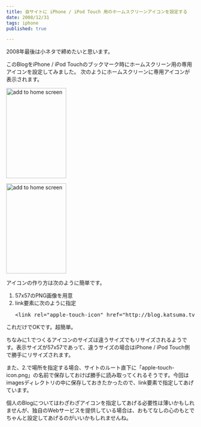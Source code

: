 ```yaml
---
title: 自サイトに iPhone / iPod Touch 用のホームスクリーンアイコンを設定する
date: 2008/12/31
tags: iphone
published: true

---
```


<p>2008年最後は小ネタで締めたいと思います。</p>

<p>このBlogをiPhone / iPod Touchのブックマーク時にホームスクリーン用の専用アイコンを設定してみました。 次のようにホームスクリーンに専用アイコンが表示されます。</p>

<p><a href="http://www.flickr.com/photos/katsuma/3152134227/" title="add to home screen by katsuma, on Flickr"><img src="http://farm4.static.flickr.com/3119/3152134227_1c6c22db6b_m.jpg" width="160" height="240" alt="add to home screen" /></a>

<a href="http://www.flickr.com/photos/katsuma/3152972014/" title="add to home screen by katsuma, on Flickr"><img src="http://farm4.static.flickr.com/3234/3152972014_7d03869b47_m.jpg" width="160" height="240" alt="add to home screen" /></a>
</p>

<p>アイコンの作り方は次のように簡単です。</p>

<p><ol>
<li>57x57のPNG画像を用意</li>
<li>link要素に次のように指定
<p><pre>
&lt;link rel="apple-touch-icon" href="http://blog.katsuma.tv/images/apple-touch-icon.png" /&gt;
</pre></p>
</li>
</ol></p>

<p>これだけでOKです。超簡単。</p>

<p>ちなみに1.でつくるアイコンのサイズは違うサイズでもリサイズされるようです。表示サイズが57x57であって、違うサイズの場合はiPhone / iPod Touch側で勝手にリサイズされます。</p>

<p>また、2.で場所を指定する場合、サイトのルート直下に「apple-touch-icon.png」の名前で保存しておけば勝手に読み取ってくれるそうです。今回はimagesディレクトリの中に保存しておきたかったので、link要素で指定してあげています。</p>

<p>個人のBlogについてはわざわざアイコンを指定してあげる必要性は薄いかもしれませんが、独自のWebサービスを提供している場合は、おもてなしの心のもとでちゃんと設定してあげるのがいいかもしれませんね。</p>


